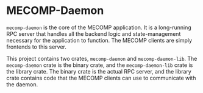 # MECOMP-Daemon

`mecomp-daemon` is the core of the MECOMP application. It is a long-running RPC server that handles all the backend logic and state-management necessary for the application to function. The MECOMP clients are simply frontends to this server.

This project contains two crates, `mecomp-daemon` and `mecomp-daemon-lib`. The `mecomp-daemon` crate is the binary crate, and the `mecomp-daemon-lib` crate is the library crate. The binary crate is the actual RPC server, and the library crate contains code that the MECOMP clients can use to communicate with the daemon.
